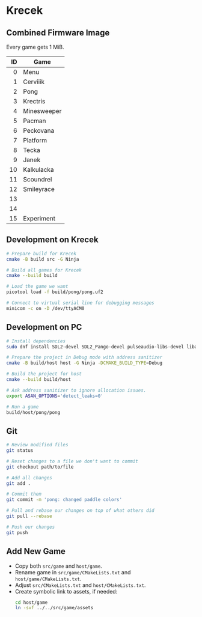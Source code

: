 # Krecek

## Combined Firmware Image

Every game gets 1 MiB.

| ID | Game        |
|---:|-------------|
|  0 | Menu        |
|  1 | Cerviiik    |
|  2 | Pong        |
|  3 | Krectris    |
|  4 | Minesweeper |
|  5 | Pacman      |
|  6 | Peckovana   |
|  7 | Platform    |
|  8 | Tecka       |
|  9 | Janek       |
| 10 | Kalkulacka  |
| 11 | Scoundrel   |
| 12 | Smileyrace  |
| 13 |             |
| 14 |             |
| 15 | Experiment  |

## Development on Krecek

```bash
# Prepare build for Krecek
cmake -B build src -G Ninja

# Build all games for Krecek
cmake --build build

# Load the game we want
picotool load -f build/pong/pong.uf2

# Connect to virtual serial line for debugging messages
minicom -c on -D /dev/ttyACM0
```

## Development on PC

```bash
# Install dependencies
sudo dnf install SDL2-devel SDL2_Pango-devel pulseaudio-libs-devel libasan

# Prepare the project in Debug mode with address sanitizer
cmake -B build/host host -G Ninja -DCMAKE_BUILD_TYPE=Debug

# Build the project for host
cmake --build build/host

# Ask address sanitizer to ignore allocation issues.
export ASAN_OPTIONS='detect_leaks=0'

# Run a game
build/host/pong/pong
```

## Git

```bash
# Review modified files
git status

# Reset changes to a file we don't want to commit
git checkout path/to/file

# Add all changes
git add .

# Commit them
git commit -m 'pong: changed paddle colors'

# Pull and rebase our changes on top of what others did
git pull --rebase

# Push our changes
git push
```

## Add New Game

- Copy both `src/game` and `host/game`.
- Rename game in `src/game/CMakeLists.txt` and `host/game/CMakeLists.txt`.
- Adjust `src/CMakeLists.txt` and `host/CMakeLists.txt`.
- Create symbolic link to assets, if needed:
  ```bash
  cd host/game
  ln -svf ../../src/game/assets
  ```
